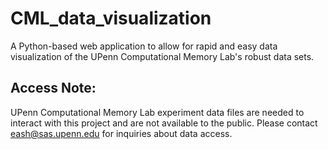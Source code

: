 # CML_data_visualization
A Python-based web application to allow for rapid and easy data visualization of the UPenn Computational Memory Lab's robust data sets.

## Access Note:
UPenn Computational Memory Lab experiment data files are needed to interact with this project and are not available to the public. Please contact eash@sas.upenn.edu for inquiries about data access.
